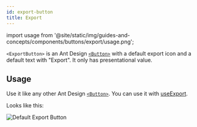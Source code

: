 ```yaml
---
id: export-button
title: Export
---
```


import usage from '@site/static/img/guides-and-concepts/components/buttons/export/usage.png';

`<ExportButton>` is an Ant Design [`<Button>`][Button] with a default export icon and a default text with "Export". It only has presentational value.

## Usage

Use it like any other Ant Design [`<Button>`][Button]. You can use it with [useExport][useExport].

Looks like this:

<div>
    <img src={usage} alt="Default Export Button" />
</div>

[Button]: https://ant.design/components/button/
[useExport]: /api-references/hooks/import-export/useExport.md
